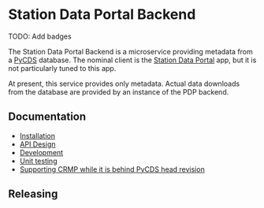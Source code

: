 # Station Data Portal Backend

TODO: Add badges

The Station Data Portal Backend is a microservice providing metadata from a 
[PyCDS](https://github.com/pacificclimate/pycds) database.
The nominal client is the
[Station Data Portal](https://github.com/pacificclimate/station-data-portal) 
app, but it is not particularly tuned to this app.

At present, this service provides only metadata. Actual data downloads
from the database are provided by an instance of the PDP backend.

## Documentation

- [Installation](docs/installation.md)
- [API Design](docs/api-design.md)
- [Development](docs/development.md)
- [Unit testing](docs/unit-testing.md)
- [Supporting CRMP while it is behind PyCDS head revision](docs/supporting-crmp.md)

## Releasing


